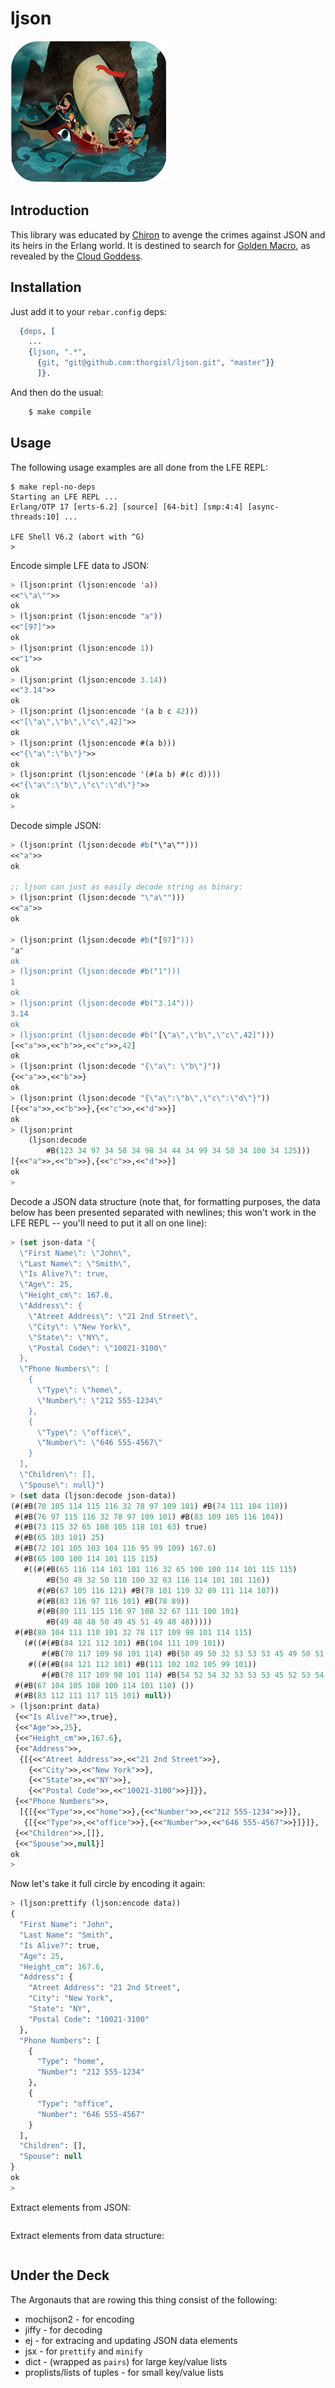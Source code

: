 # ljson

<a href="http://dropr.com/coenhamelink/15218/jason_and_the_argonauts/+?p=97582"><img src="resources/images/jason-argonauts-small.png" /></a>

## Introduction

This library was educated by
[Chiron](http://en.wikipedia.org/wiki/Chiron#Students)
to avenge the crimes against JSON and its heirs in the Erlang world. It is
destined to search for
[Golden Macro](http://en.wikipedia.org/wiki/Golden_Fleece), as
revealed by the
[Cloud Goddess](http://en.wikipedia.org/wiki/Nephele).


## Installation

Just add it to your ``rebar.config`` deps:

```erlang
  {deps, [
    ...
    {ljson, ".*",
      {git, "git@github.com:thorgisl/ljson.git", "master"}}
      ]}.
```

And then do the usual:

```bash
    $ make compile
```


## Usage

The following usage examples are all done from the LFE REPL:

```
$ make repl-no-deps
Starting an LFE REPL ...
Erlang/OTP 17 [erts-6.2] [source] [64-bit] [smp:4:4] [async-threads:10] ...

LFE Shell V6.2 (abort with ^G)
>
```

Encode simple LFE data to JSON:

```cl
> (ljson:print (ljson:encode 'a))
<<"\"a\"">>
ok
> (ljson:print (ljson:encode "a"))
<<"[97]">>
ok
> (ljson:print (ljson:encode 1))
<<"1">>
ok
> (ljson:print (ljson:encode 3.14))
<<"3.14">>
ok
> (ljson:print (ljson:encode '(a b c 42)))
<<"[\"a\",\"b\",\"c\",42]">>
ok
> (ljson:print (ljson:encode #(a b)))
<<"{\"a\":\"b\"}">>
ok
> (ljson:print (ljson:encode '(#(a b) #(c d))))
<<"{\"a\":\"b\",\"c\":\"d\"}">>
ok
>
```

Decode simple JSON:

```cl
> (ljson:print (ljson:decode #b("\"a\"")))
<<"a">>
ok

;; ljson can just as easily decode string as binary:
> (ljson:print (ljson:decode "\"a\"")))
<<"a">>
ok

> (ljson:print (ljson:decode #b("[97]")))
"a"
ok
> (ljson:print (ljson:decode #b("1")))
1
ok
> (ljson:print (ljson:decode #b("3.14")))
3.14
ok
> (ljson:print (ljson:decode #b("[\"a\",\"b\",\"c\",42]")))
[<<"a">>,<<"b">>,<<"c">>,42]
ok
> (ljson:print (ljson:decode "{\"a\": \"b\"}"))
{<<"a">>,<<"b">>}
ok
> (ljson:print (ljson:decode "{\"a\":\"b\",\"c\":\"d\"}"))
[{<<"a">>,<<"b">>},{<<"c">>,<<"d">>}]
ok
> (ljson:print
    (ljson:decode
	    #B(123 34 97 34 58 34 98 34 44 34 99 34 58 34 100 34 125)))
[{<<"a">>,<<"b">>},{<<"c">>,<<"d">>}]
ok
>
```

Decode a JSON data structure (note that, for formatting purposes, the data
below has been presented separated with newlines; this won't work in the
LFE REPL -- you'll need to put it all on one line):

```cl
> (set json-data "{
  \"First Name\": \"John\",
  \"Last Name\": \"Smith\",
  \"Is Alive?\": true,
  \"Age\": 25,
  \"Height_cm\": 167.6,
  \"Address\": {
    \"Atreet Address\": \"21 2nd Street\",
    \"City\": \"New York\",
    \"State\": \"NY\",
    \"Postal Code\": \"10021-3100\"
  },
  \"Phone Numbers\": [
    {
      \"Type\": \"home\",
      \"Number\": \"212 555-1234\"
    },
    {
      \"Type\": \"office\",
      \"Number\": \"646 555-4567\"
    }
  ],
  \"Children\": [],
  \"Spouse\": null}")
> (set data (ljson:decode json-data))
(#(#B(70 105 114 115 116 32 78 97 109 101) #B(74 111 104 110))
 #(#B(76 97 115 116 32 78 97 109 101) #B(83 109 105 116 104))
 #(#B(73 115 32 65 108 105 118 101 63) true)
 #(#B(65 103 101) 25)
 #(#B(72 101 105 103 104 116 95 99 109) 167.6)
 #(#B(65 100 100 114 101 115 115)
   #((#(#B(65 116 114 101 101 116 32 65 100 100 114 101 115 115)
        #B(50 49 32 50 110 100 32 83 116 114 101 101 116))
      #(#B(67 105 116 121) #B(78 101 119 32 89 111 114 107))
      #(#B(83 116 97 116 101) #B(78 89))
      #(#B(80 111 115 116 97 108 32 67 111 100 101)
        #B(49 48 48 50 49 45 51 49 48 48)))))
 #(#B(80 104 111 110 101 32 78 117 109 98 101 114 115)
   (#((#(#B(84 121 112 101) #B(104 111 109 101))
       #(#B(78 117 109 98 101 114) #B(50 49 50 32 53 53 53 45 49 50 51 52))))
    #((#(#B(84 121 112 101) #B(111 102 102 105 99 101))
       #(#B(78 117 109 98 101 114) #B(54 52 54 32 53 53 53 45 52 53 54 55))))))
 #(#B(67 104 105 108 100 114 101 110) ())
 #(#B(83 112 111 117 115 101) null))
> (ljson:print data)
 {<<"Is Alive?">>,true},
 {<<"Age">>,25},
 {<<"Height_cm">>,167.6},
 {<<"Address">>,
  {[{<<"Atreet Address">>,<<"21 2nd Street">>},
    {<<"City">>,<<"New York">>},
    {<<"State">>,<<"NY">>},
    {<<"Postal Code">>,<<"10021-3100">>}]}},
 {<<"Phone Numbers">>,
  [{[{<<"Type">>,<<"home">>},{<<"Number">>,<<"212 555-1234">>}]},
   {[{<<"Type">>,<<"office">>},{<<"Number">>,<<"646 555-4567">>}]}]},
 {<<"Children">>,[]},
 {<<"Spouse">>,null}]
ok
>
```

Now let's take it full circle by encoding it again:

```cl
> (ljson:prettify (ljson:encode data))
{
  "First Name": "John",
  "Last Name": "Smith",
  "Is Alive?": true,
  "Age": 25,
  "Height_cm": 167.6,
  "Address": {
    "Atreet Address": "21 2nd Street",
    "City": "New York",
    "State": "NY",
    "Postal Code": "10021-3100"
  },
  "Phone Numbers": [
    {
      "Type": "home",
      "Number": "212 555-1234"
    },
    {
      "Type": "office",
      "Number": "646 555-4567"
    }
  ],
  "Children": [],
  "Spouse": null
}
ok
>
```

Extract elements from JSON:

```cl

```

Extract elements from data structure:

```cl

```

## Under the Deck

The Argonauts that are rowing this thing consist of the following:

* mochijson2 - for encoding
* jiffy - for decoding
* ej - for extracing and updating JSON data elements
* jsx - for ``prettify`` and ``minify``
* dict - (wrapped as ``pairs``) for large key/value lists
* proplists/lists of tuples - for small key/value lists


